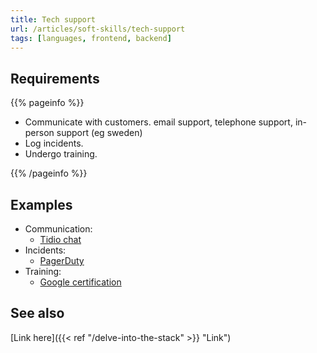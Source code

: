 ```yaml
---
title: Tech support
url: /articles/soft-skills/tech-support
tags: [languages, frontend, backend]
---
```


## Requirements

{{% pageinfo %}}

* Communicate with customers. email support, telephone support, in-person support (eg sweden)
* Log incidents.
* Undergo training.

{{% /pageinfo %}}

## Examples

* Communication:
  * [Tidio chat](https://www.tidio.com/)
* Incidents:
  * [PagerDuty](https://www.pagerduty.com/)
* Training:
  * [Google certification](https://www.coursera.org/professional-certificates/google-it-support)

## See also

[Link here]({{< ref "/delve-into-the-stack" >}} "Link")

